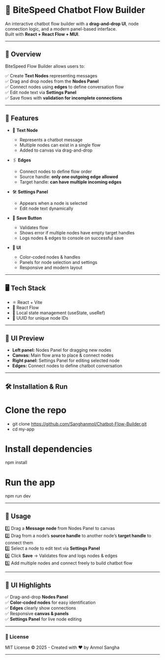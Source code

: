 # 🤖 BiteSpeed Chatbot Flow Builder

An interactive chatbot flow builder with a **drag-and-drop UI**, node connection logic, and a modern panel-based interface.  
Built with **React + React Flow + MUI**.

---

## 📌 Overview
BiteSpeed Flow Builder allows users to:

✅ Create **Text Nodes** representing messages  
✅ Drag and drop nodes from the **Nodes Panel**  
✅ Connect nodes using **edges** to define conversation flow  
✅ Edit node text via **Settings Panel**  
✅ Save flows with **validation for incomplete connections**

---

## 🚀 Features

- 📍 **Text Node**  
  - Represents a chatbot message  
  - Multiple nodes can exist in a single flow  
  - Added to canvas via drag-and-drop

- 🖇 **Edges**  
  - Connect nodes to define flow order  
  - Source handle: **only one outgoing edge allowed**  
  - Target handle: **can have multiple incoming edges**

- 🛠 **Settings Panel**  
  - Appears when a node is selected  
  - Edit node text dynamically

- 💾 **Save Button**  
  - Validates flow  
  - Shows error if multiple nodes have empty target handles  
  - Logs nodes & edges to console on successful save

- 🎨 **UI**  
  - Color-coded nodes & handles  
  - Panels for node selection and settings  
  - Responsive and modern layout

---

## 🖥️ Tech Stack

- ⚛️ React + Vite  
- 🔗 React Flow  
- 💾 Local state management (useState, useRef)  
- 📝 UUID for unique node IDs  

---

## 📸 UI Preview

- **Left panel:** Nodes Panel for dragging new nodes  
- **Canvas:** Main flow area to place & connect nodes  
- **Right panel:** Settings Panel for editing selected node  
- **Edges:** Connect nodes to define chatbot conversation

---

## 🛠️ Installation & Run

# Clone the repo
- git clone https://github.com/Sanghanmol/Chatbot-Flow-Builder.git
- cd my-app
  
# Install dependencies
npm install

# Run the app
npm run dev

---

## 🚀 Usage

1️⃣ Drag a **Message node** from Nodes Panel to canvas  
2️⃣ Drag from a node’s **source handle** to another node’s **target handle** to connect them  
3️⃣ Select a node to edit text via **Settings Panel**  
4️⃣ Click **Save** → Validates flow and logs nodes & edges  
5️⃣ Add multiple nodes and connect freely to build chatbot flow

---

## 🎨 UI Highlights

✅ Drag-and-drop **Nodes Panel**  
✅ **Color-coded nodes** for easy identification  
✅ **Edges** clearly show connections  
✅ Responsive **canvas & panels**  
✅ **Settings Panel** for live node editing

---

### 📜 License

MIT License © 2025 - Created with ❤️ by Anmol Sangha

---
